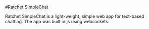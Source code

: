 #Ratchet SimpleChat

Ratchet SimpleChat is a light-weight, simple web app for text-based chatting. The app was built in js using websockets.

